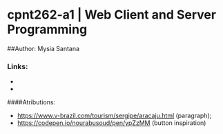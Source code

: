 # cpnt262-a1 | Web Client and Server Programming
##Author: Mysia Santana
### Links:
*
*
####Atributions:
- https://www.v-brazil.com/tourism/sergipe/aracaju.html (paragraph);
- https://codepen.io/nourabusoud/pen/ypZzMM (button inspiration)
